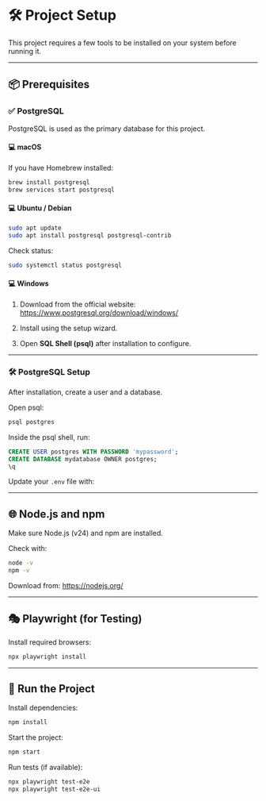 # 🛠️ Project Setup

This project requires a few tools to be installed on your system before running it.

---

## 📦 Prerequisites

### ✅ PostgreSQL

PostgreSQL is used as the primary database for this project.

#### 💻 macOS

If you have Homebrew installed:

```bash
brew install postgresql
brew services start postgresql
```

#### 💻 Ubuntu / Debian

```bash
sudo apt update
sudo apt install postgresql postgresql-contrib
```

Check status:

```bash
sudo systemctl status postgresql
```

#### 💻 Windows

1. Download from the official website:  
   https://www.postgresql.org/download/windows/

2. Install using the setup wizard.

3. Open **SQL Shell (psql)** after installation to configure.

---

### 🛠️ PostgreSQL Setup

After installation, create a user and a database.

Open psql:

```bash
psql postgres
```

Inside the psql shell, run:

```sql
CREATE USER postgres WITH PASSWORD 'mypassword';
CREATE DATABASE mydatabase OWNER postgres;
\q
```

Update your `.env` file with:

---

## 🌐 Node.js and npm

Make sure Node.js (v24) and npm are installed.

Check with:

```bash
node -v
npm -v
```

Download from: https://nodejs.org/

---

## 🎭 Playwright (for Testing)

Install required browsers:

```bash
npx playwright install
```

---

## 🚀 Run the Project

Install dependencies:

```bash
npm install
```

Start the project:

```bash
npm start
```

Run tests (if available):

```bash
npx playwright test-e2e
npx playwright test-e2e-ui
```
